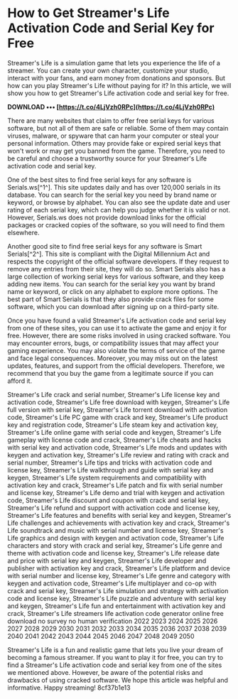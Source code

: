 
 
# How to Get Streamer's Life Activation Code and Serial Key for Free
 
Streamer's Life is a simulation game that lets you experience the life of a streamer. You can create your own character, customize your studio, interact with your fans, and earn money from donations and sponsors. But how can you play Streamer's Life without paying for it? In this article, we will show you how to get Streamer's Life activation code and serial key for free.
 
**DOWNLOAD ••• [https://t.co/4LjVzh0RPc](https://t.co/4LjVzh0RPc)**


 
There are many websites that claim to offer free serial keys for various software, but not all of them are safe or reliable. Some of them may contain viruses, malware, or spyware that can harm your computer or steal your personal information. Others may provide fake or expired serial keys that won't work or may get you banned from the game. Therefore, you need to be careful and choose a trustworthy source for your Streamer's Life activation code and serial key.
 
One of the best sites to find free serial keys for any software is Serials.ws[^1^]. This site updates daily and has over 120,000 serials in its database. You can search for the serial key you need by brand name or keyword, or browse by alphabet. You can also see the update date and user rating of each serial key, which can help you judge whether it is valid or not. However, Serials.ws does not provide download links for the official packages or cracked copies of the software, so you will need to find them elsewhere.
 
Another good site to find free serial keys for any software is Smart Serials[^2^]. This site is compliant with the Digital Millennium Act and respects the copyright of the official software developers. If they request to remove any entries from their site, they will do so. Smart Serials also has a large collection of working serial keys for various software, and they keep adding new items. You can search for the serial key you want by brand name or keyword, or click on any alphabet to explore more options. The best part of Smart Serials is that they also provide crack files for some software, which you can download after signing up on a third-party site.
 
Once you have found a valid Streamer's Life activation code and serial key from one of these sites, you can use it to activate the game and enjoy it for free. However, there are some risks involved in using cracked software. You may encounter errors, bugs, or compatibility issues that may affect your gaming experience. You may also violate the terms of service of the game and face legal consequences. Moreover, you may miss out on the latest updates, features, and support from the official developers. Therefore, we recommend that you buy the game from a legitimate source if you can afford it.
 
Streamer's Life crack and serial number,  Streamer's Life license key and activation code,  Streamer's Life free download with keygen,  Streamer's Life full version with serial key,  Streamer's Life torrent download with activation code,  Streamer's Life PC game with crack and key,  Streamer's Life product key and registration code,  Streamer's Life steam key and activation key,  Streamer's Life online game with serial code and keygen,  Streamer's Life gameplay with license code and crack,  Streamer's Life cheats and hacks with serial key and activation code,  Streamer's Life mods and updates with keygen and activation key,  Streamer's Life review and rating with crack and serial number,  Streamer's Life tips and tricks with activation code and license key,  Streamer's Life walkthrough and guide with serial key and keygen,  Streamer's Life system requirements and compatibility with activation key and crack,  Streamer's Life patch and fix with serial number and license key,  Streamer's Life demo and trial with keygen and activation code,  Streamer's Life discount and coupon with crack and serial key,  Streamer's Life refund and support with activation code and license key,  Streamer's Life features and benefits with serial key and keygen,  Streamer's Life challenges and achievements with activation key and crack,  Streamer's Life soundtrack and music with serial number and license key,  Streamer's Life graphics and design with keygen and activation code,  Streamer's Life characters and story with crack and serial key,  Streamer's Life genre and theme with activation code and license key,  Streamer's Life release date and price with serial key and keygen,  Streamer's Life developer and publisher with activation key and crack,  Streamer's Life platform and device with serial number and license key,  Streamer's Life genre and category with keygen and activation code,  Streamer's Life multiplayer and co-op with crack and serial key,  Streamer's Life simulation and strategy with activation code and license key,  Streamer's Life puzzle and adventure with serial key and keygen,  Streamer's Life fun and entertainment with activation key and crack,  Streamer's Life streamers life activation code generator online free download no survey no human verification 2022 2023 2024 2025 2026 2027 2028 2029 2030 2031 2032 2033 2034 2035 2036 2037 2038 2039 2040 2041 2042 2043 2044 2045 2046 2047 2048 2049 2050
 
Streamer's Life is a fun and realistic game that lets you live your dream of becoming a famous streamer. If you want to play it for free, you can try to find a Streamer's Life activation code and serial key from one of the sites we mentioned above. However, be aware of the potential risks and drawbacks of using cracked software. We hope this article was helpful and informative. Happy streaming!
 8cf37b1e13
 
